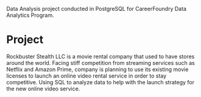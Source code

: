 Data Analysis project conducted in PostgreSQL for CareerFoundry Data Analytics Program.

# Project

Rockbuster Stealth LLC is a movie rental company that used to have stores around the world. Facing stiff competition from streaming services such as Netflix and Amazon Prime, company is planning to use its existing movie licenses to launch an online video rental service in order to stay competitive. Using SQL to analyze data to help with the launch strategy for the new online video service.
